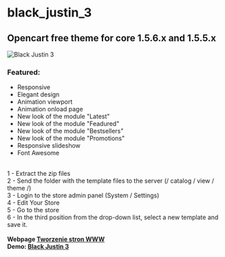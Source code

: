 black_justin_3
==============

<h2>Opencart free theme for core 1.5.6.x and 1.5.5.x</h2>
<img src="http://www.dswww.pl/images/szablony/black_justin_3/black_justin_3_1.jpg" alt="Black Justin 3"/>
<h3>Featured:</h3>
<ul>
  <li>Responsive</li>
  <li>Elegant design</li>
  <li>Animation viewport</li>
  <li>Animation onload page</li>
  <li>New look of the module "Latest"</li>
  <li>New look of the module "Feadured"</li>
  <li>New look of the module "Bestsellers"</li>
  <li>New look of the module "Promotions"</li>
  <li>Responsive slideshow</li>
  <li>Font Awesome</li>
</ul>
<br/>
1 - Extract the zip files<br/>
2 - Send the folder with the template files to the server (/ catalog / view / theme /)<br/>
3 - Login to the store admin panel (System / Settings)<br/>
4 - Edit Your Store<br/>
5 - Go to the store<br/>
6 - In the third position from the drop-down list, select a new template and save it.<br/>
<br/>
<strong>Webpage <a href="http://www.dswww.pl" targe="_blank">Tworzenie stron WWW</a></strong><br/>
<strong>Demo: <a href="http://www.designstudiowww.pl/black_justin_3/index.php" targe="_blank">Black Justin 3</a></strong>

